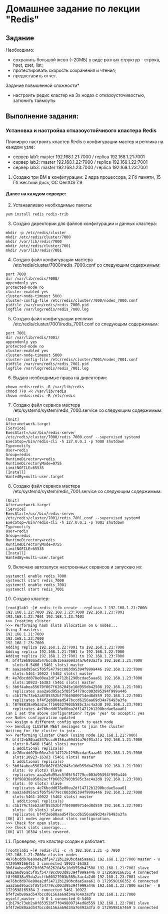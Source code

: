 # Домашнее задание по лекции "Redis"

## Задание

Необходимо:
- сохранить большой жсон (~20МБ) в виде разных структур - строка, hset, zset, list;
- протестировать скорость сохранения и чтения;
- предоставить отчет.

Задание повышенной сложности*
- настроить редис кластер на 3х нодах с отказоусточивостью, затюнить таймоуты

## Выполнение задания:

### Установка и настройка отказоустойчивого кластера Redis

Планирую настроить кластер Redis в конфигурации мастер и реплика на каждом узле:
- сервер lab1: master 192.168.1.21:7000 / replica 192.168.1.21:7001
- сервер lab2: master 192.168.1.22:7000 / replica 192.168.1.22:7001
- сервер lab3: master 192.168.1.23:7000 / replica 192.168.1.23:7001

1. Создаю три ВМ в конфигурации: 2 ядра процессора, 2 Гб памяти, 15 Гб жесткий диск, ОС CentOS 7.9

#### Далее на каждом сервере:

2. Устанавливаю необходимые пакеты:
```
yum install redis redis-trib
```

3. Создаю директории для файлов конфигурации и данных кластера:
```
mkdir -p /etc/redis/cluster
mkdir /etc/redis/cluster/7000
mkdir /var/lib/redis/7000
mkdir /etc/redis/cluster/7001
mkdir /var/lib/redis/7001
```

4. Создаю файл конфигурации мастера /etc/redis/cluster/7000/redis_7000.conf со следующим содержимым:
```
port 7000
dir /var/lib/redis/7000/
appendonly yes
protected-mode no
cluster-enabled yes
cluster-node-timeout 5000
cluster-config-file /etc/redis/cluster/7000/nodes_7000.conf
pidfile /var/run/redis/redis_7000.pid
logfile /var/log/redis/redis_7000.log
```

5. Создаю файл конфигурации реплики /etc/redis/cluster/7001/redis_7001.conf со следующим содержимым:
```
port 7001
dir /var/lib/redis/7001/
appendonly yes
protected-mode no
cluster-enabled yes
cluster-node-timeout 5000
cluster-config-file /etc/redis/cluster/7001/nodes_7001.conf
pidfile /var/run/redis/redis_7001.pid
logfile /var/log/redis/redis_7001.log
```

6. Выдаю необходимые права на директории:
```
chown redis:redis -R /var/lib/redis
chmod 770 -R /var/lib/redis
chown redis:redis -R /etc/redis
```

7. Создаю файл сервиса мастера /etc/systemd/system/redis_7000.service со следующим содержимым:
```
[Unit]
After=network.target
[Service]
ExecStart=/usr/bin/redis-server /etc/redis/cluster/7000/redis_7000.conf --supervised systemd
ExecStop=/bin/redis-cli -h 127.0.0.1 -p 7000 shutdown
Type=notify
User=redis
Group=redis
RuntimeDirectory=redis
RuntimeDirectoryMode=0755
LimitNOFILE=65535
[Install]
WantedBy=multi-user.target
```

8. Создаю файл сервиса мастера /etc/systemd/system/redis_7001.service со следующим содержимым:
```
[Unit]
After=network.target
[Service]
ExecStart=/usr/bin/redis-server /etc/redis/cluster/7001/redis_7001.conf --supervised systemd
ExecStop=/bin/redis-cli -h 127.0.0.1 -p 7001 shutdown
Type=notify
User=redis
Group=redis
RuntimeDirectory=redis
RuntimeDirectoryMode=0755
LimitNOFILE=65535
[Install]
WantedBy=multi-user.target
```

9. Включаю автозапуск настроенных сервисов и запускаю их:
```
systemctl enable redis_7000
systemctl start redis_7000
systemctl enable redis_7001
systemctl start redis_7001
```

10. Создаю кластер:
```
[root@lab1 ~]# redis-trib create --replicas 1 192.168.1.21:7000 192.168.1.22:7000 192.168.1.23:7000 192.168.1.21:7001 192.168.1.22:7001 192.168.1.23:7001
>>> Creating cluster
>>> Performing hash slots allocation on 6 nodes...
Using 3 masters:
192.168.1.21:7000
192.168.1.22:7000
192.168.1.23:7000
Adding replica 192.168.1.22:7001 to 192.168.1.21:7000
Adding replica 192.168.1.21:7001 to 192.168.1.22:7000
Adding replica 192.168.1.23:7001 to 192.168.1.23:7000
M: bf4f2eb80aad547bccd6156aa69d34a76493a3fa 192.168.1.21:7000
   slots:0-5460 (5461 slots) master
M: aaa2a6d95ac5f05f54779cc003d95394f999a446 192.168.1.22:7000
   slots:5461-10922 (5462 slots) master
M: 4e76bcdd078e00ea2df14712b1290bcdae5aaa61 192.168.1.23:7000
   slots:10923-16383 (5461 slots) master
S: 3b6f4abea55670f067f6262045e10d955db42508 192.168.1.21:7001
   replicates aaa2a6d95ac5f05f54779cc003d95394f999a446
S: c1b179c73eb2a8f85352bf7f049809714ed8d559 192.168.1.22:7001
   replicates bf4f2eb80aad547bccd6156aa69d34a76493a3fa
S: f8f98838a95da2acffb60327903b585c3ac4a2d0 192.168.1.23:7001
   replicates 4e76bcdd078e00ea2df14712b1290bcdae5aaa61
Can I set the above configuration? (type 'yes' to accept): yes
>>> Nodes configuration updated
>>> Assign a different config epoch to each node
>>> Sending CLUSTER MEET messages to join the cluster
Waiting for the cluster to join...
>>> Performing Cluster Check (using node 192.168.1.21:7000)
M: bf4f2eb80aad547bccd6156aa69d34a76493a3fa 192.168.1.21:7000
   slots:0-5460 (5461 slots) master
   1 additional replica(s)
M: 4e76bcdd078e00ea2df14712b1290bcdae5aaa61 192.168.1.23:7000
   slots:10923-16383 (5461 slots) master
   1 additional replica(s)
S: 3b6f4abea55670f067f6262045e10d955db42508 192.168.1.21:7001
   slots: (0 slots) slave
   replicates aaa2a6d95ac5f05f54779cc003d95394f999a446
S: f8f98838a95da2acffb60327903b585c3ac4a2d0 192.168.1.23:7001
   slots: (0 slots) slave
   replicates 4e76bcdd078e00ea2df14712b1290bcdae5aaa61
M: aaa2a6d95ac5f05f54779cc003d95394f999a446 192.168.1.22:7000
   slots:5461-10922 (5462 slots) master
   1 additional replica(s)
S: c1b179c73eb2a8f85352bf7f049809714ed8d559 192.168.1.22:7001
   slots: (0 slots) slave
   replicates bf4f2eb80aad547bccd6156aa69d34a76493a3fa
[OK] All nodes agree about slots configuration.
>>> Check for open slots...
>>> Check slots coverage...
[OK] All 16384 slots covered.
```

11. Проверяю, что кластер создан и работает:
```
[root@lab1 ~]# redis-cli -c -h 192.168.1.21 -p 7000
192.168.1.21:7000> cluster nodes
4e76bcdd078e00ea2df14712b1290bcdae5aaa61 192.168.1.23:7000 master - 0 1729598166451 3 connected 10923-16383
3b6f4abea55670f067f6262045e10d955db42508 192.168.1.21:7001 slave aaa2a6d95ac5f05f54779cc003d95394f999a446 0 1729598166351 4 connected
f8f98838a95da2acffb60327903b585c3ac4a2d0 192.168.1.23:7001 slave 4e76bcdd078e00ea2df14712b1290bcdae5aaa61 0 1729598166352 6 connected
aaa2a6d95ac5f05f54779cc003d95394f999a446 192.168.1.22:7000 master - 0 1729598165384 2 connected 5461-10922
bf4f2eb80aad547bccd6156aa69d34a76493a3fa 192.168.1.21:7000 myself,master - 0 0 1 connected 0-5460
c1b179c73eb2a8f85352bf7f049809714ed8d559 192.168.1.22:7001 slave bf4f2eb80aad547bccd6156aa69d34a76493a3fa 0 1729598167469 5 connected
```
